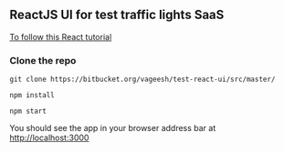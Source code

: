 ## ReactJS UI for test traffic lights SaaS

[To follow this React tutorial](https://ibaslogic.com/blog/react-tutorial-for-beginners/)

### Clone the repo

```
git clone https://bitbucket.org/vageesh/test-react-ui/src/master/

npm install

npm start
```

You should see the app in your browser address bar at [http://localhost:3000](http://localhost:3000)
